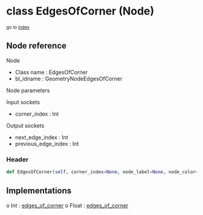# class EdgesOfCorner (Node)

<sub>go to [index](/docs/index.md)</sub>

## Node reference

Node
 - Class name : EdgesOfCorner
 - bl_idname : GeometryNodeEdgesOfCorner

Node parameters

Input sockets
 - corner_index : Int

Output sockets
 - next_edge_index : Int
 - previous_edge_index : Int

### Header

``` python
def EdgesOfCorner(self, corner_index=None, node_label=None, node_color=None):
```

## Implementations

o Int : [edges_of_corner](/docs/GeoNodes_classes/Int.md#edges_of_corner) 
o Float : [edges_of_corner](/docs/GeoNodes_classes/Float.md#edges_of_corner) 

